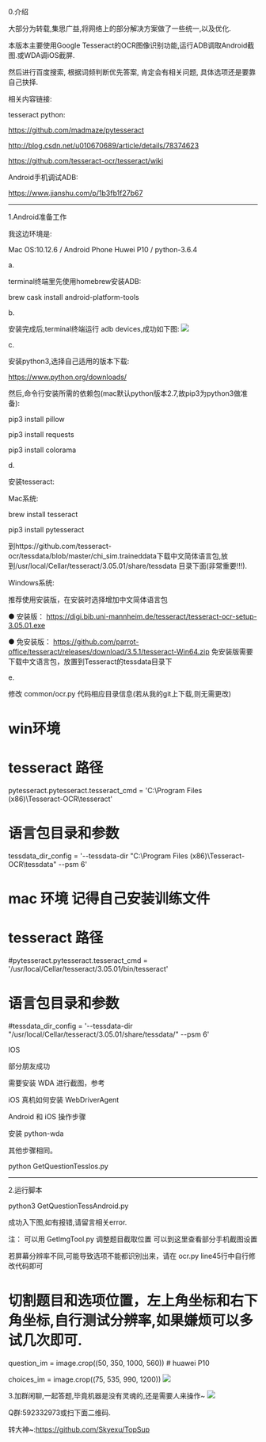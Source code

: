 0.介绍

大部分为转载,集思广益,将网络上的部分解决方案做了一些统一,以及优化.

本版本主要使用Google Tesseract的OCR图像识别功能,运行ADB调取Android截图.或WDA调iOS截屏.

然后进行百度搜索, 根据词频判断优先答案, 肯定会有相关问题, 具体选项还是要靠自己抉择.

相关内容链接:

tesseract python:

https://github.com/madmaze/pytesseract

http://blog.csdn.net/u010670689/article/details/78374623

https://github.com/tesseract-ocr/tesseract/wiki

Android手机调试ADB:

https://www.jianshu.com/p/1b3fb1f27b67

--------------------------------------------------------------------------------

1.Android准备工作

我这边环境是:

Mac OS:10.12.6 /  Android Phone Huwei P10 / python-3.6.4

a.

terminal终端里先使用homebrew安装ADB:

brew cask install android-platform-tools

b.

安装完成后,terminal终端运行 adb devices,成功如下图:
![](https://github.com/MacMan2018/AnswerQuestions/raw/master/resources/image.png)




c.

安装python3,选择自己适用的版本下载:

https://www.python.org/downloads/

然后,命令行安装所需的依赖包(mac默认python版本2.7,故pip3为python3做准备):

pip3 install pillow

pip3 install requests

pip3 install colorama

d.

安装tesseract:

Mac系统:

brew install tesseract

pip3 install pytesseract

到https://github.com/tesseract-ocr/tessdata/blob/master/chi_sim.traineddata下载中文简体语言包,放到/usr/local/Cellar/tesseract/3.05.01/share/tessdata 目录下面(非常重要!!!).

Windows系统:

推荐使用安装版，在安装时选择增加中文简体语言包

● 安装版： https://digi.bib.uni-mannheim.de/tesseract/tesseract-ocr-setup-3.05.01.exe

● 免安装版： https://github.com/parrot-office/tesseract/releases/download/3.5.1/tesseract-Win64.zip 免安装版需要下载中文语言包，放置到Tesseract的tessdata目录下

e.

修改  common/ocr.py 代码相应目录信息(若从我的git上下载,则无需更改)
# win环境
# tesseract 路径

pytesseract.pytesseract.tesseract_cmd = 'C:\\Program Files (x86)\\Tesseract-OCR\\tesseract'

# 语言包目录和参数

tessdata_dir_config = '--tessdata-dir "C:\\Program Files (x86)\\Tesseract-OCR\\tessdata" --psm 6'

# mac 环境 记得自己安装训练文件

# tesseract 路径

#pytesseract.pytesseract.tesseract_cmd = '/usr/local/Cellar/tesseract/3.05.01/bin/tesseract'

# 语言包目录和参数

#tessdata_dir_config = '--tessdata-dir "/usr/local/Cellar/tesseract/3.05.01/share/tessdata/" --psm 6'



IOS

部分朋友成功

需要安装 WDA 进行截图，参考

iOS 真机如何安装 WebDriverAgent

Android 和 iOS 操作步骤

安装 python-wda

其他步骤相同。

python GetQuestionTessIos.py

--------------------------------------------------------------------------------

2.运行脚本

python3 GetQuestionTessAndroid.py

成功入下图,如有报错,请留言相关error.



注： 可以用 GetImgTool.py 调整题目截取位置 可以到这里查看部分手机截图设置

若屏幕分辨率不同,可能导致选项不能都识别出来，请在 ocr.py    line45行中自行修改代码即可

# 切割题目和选项位置，左上角坐标和右下角坐标,自行测试分辨率,如果嫌烦可以多试几次即可.

question_im = image.crop((50, 350, 1000, 560)) # huawei P10

choices_im = image.crop((75, 535, 990, 1200))
![](https://github.com/MacMan2018/AnswerQuestions/raw/master/resources/WX20180113-163457@2x.png)


3.加群闲聊,一起答题,毕竟机器是没有灵魂的,还是需要人来操作~
![](https://github.com/MacMan2018/AnswerQuestions/raw/master/resources/WechatIMG90.jpeg)

Q群:592332973或扫下面二维码.

转大神~:https://github.com/Skyexu/TopSup
